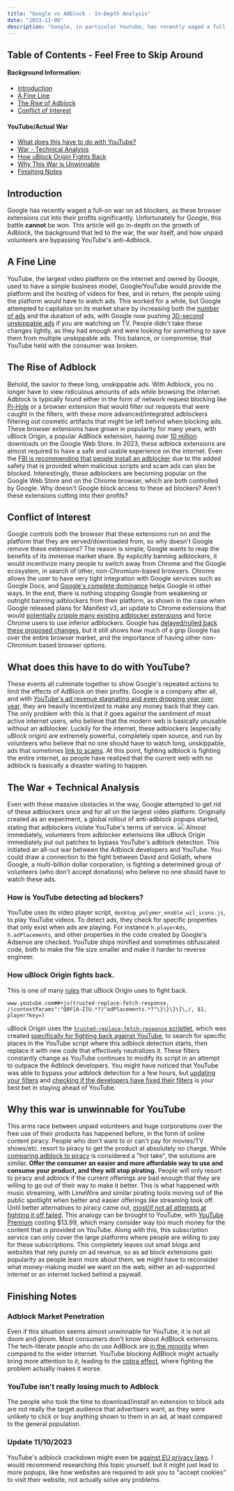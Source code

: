 ```yaml
---
title: "Google vs Adblock - In-Depth Analysis"
date: "2023-11-08"
description: "Google, in particular Youtube, has recently waged a full on war on ad blockers, as these browser extensions cut into their profits significantly. Unfortunately for Google, this battle cannot be won."
---
```


## Table of Contents - Feel Free to Skip Around

#### Background Information:

-   [Introduction](#introduction)
-   [A Fine Line](#a-fine-line)
-   [The Rise of Adblock](#the-rise-of-adblock)
-   [Conflict of Interest](#conflict-of-interest)

#### YouTube/Actual War

-   [What does this have to do with YouTube?](#what-does-this-have-to-do-with-youtube)
-   [War - Technical Analysis](#the-war--technical-analysis)
-   [How uBlock Origin Fights Back](#how-ublock-origin-fights-back)
-   [Why This War is Unwinnable](#why-this-war-is-unwinnable-for-youtube)
-   [Finishing Notes](#finishing-notes)

## Introduction

Google has recently waged a full-on war on ad blockers, as these browser extensions cut into their profits significantly. Unfortunately for Google, this battle **cannot** be won. This article will go in-depth on the growth of Adblock, the background that led to the war, the war itself, and how unpaid volunteers are bypassing YouTube's anti-Adblock.

## A Fine Line

YouTube, the largest video platform on the internet and owned by Google, used to have a simple business model, Google/YouTube would provide the platform and the hosting of videos for free, and in return, the people using the platform would have to watch ads.
This worked for a while, but Google attempted to capitalize on its market share by increasing both the [number of ads](https://www.pcmag.com/news/youtube-irks-users-by-displaying-5-to-10-unskippable-ads-in-a-row) and the duration of ads, with Google now pushing [30-second unskippable ads](https://www.theverge.com/2023/5/18/23728150/youtube-tv-unskippable-ads-premium-pause-commercial) if you are watching on TV. People didn't take these changes lightly, as they had enough and were looking for something to save them from multiple unskippable ads. This balance, or compromise, that YouTube held with the consumer was broken.

## The Rise of Adblock

Behold, the savior to these long, unskippable ads. With Adblock, you no longer have to view ridiculous amounts of ads while browsing the internet. Adblock is typically found either in the form of network request blocking like [Pi-Hole](https://pi-hole.net/) or a browser extension that would filter out requests that were caught in the filters, with these more advanced/integrated adblockers filtering out cosmetic artifacts that might be left behind when blocking ads. These browser extensions have grown in popularity for many years, with uBlock Origin, a popular AdBlock extension, having over [10 million](https://chrome.google.com/webstore/detail/ublock-origin/cjpalhdlnbpafiamejdnhcphjbkeiagm) downloads on the Google Web Store. In 2023, these adblock extensions are almost required to have a safe and usable experience on the internet. Even the [FBI is recommending that people install an adblocker](https://techcrunch.com/2022/12/22/fbi-ad-blocker/) due to the added safety that is provided when malicious scripts and scam ads can also be blocked.
Interestingly, these adblockers are becoming popular on the Google Web Store and on the Chrome browser, which are both controlled by Google. Why doesn't Google block access to these ad blockers? Aren't these extensions cutting into their profits?

## Conflict of Interest

Google controls both the browser that these extensions run on and the platform that they are served/downloaded from, so why doesn't Google remove these extensions? The reason is simple, Google wants to reap the benefits of
its immense market share. By explicitly banning adblockers, it would incentivize many people to switch away from Chrome and the Google ecosystem, in search of other, non-Chromium-based browsers. Chrome allows the user to have
very tight integration with Google services such as Google Docs, and [Google's complete dominance](https://gs.statcounter.com/browser-market-share) helps Google in other ways. In the end, there is nothing stopping Google from
weakening or outright banning adblockers from their platform, as shown in the case when Google released plans for Manifest v3, an update to Chrome extensions that would [potentially cripple many existing adblocker extensions](https://www.eff.org/deeplinks/2021/12/chrome-users-beware-manifest-v3-deceitful-and-threatening) and force Chrome users to use inferior adblockers. Google has [delayed/rolled back these proposed changes](https://arstechnica.com/gadgets/2022/12/chrome-delays-plan-to-limit-ad-blockers-new-timeline-coming-in-march/), but it still shows how much of a grip Google has over the entire browser market, and the importance of having other non-Chromium based browser options.

## What does this have to do with YouTube?

These events all culminate together to show Google's repeated actions to limit the effects of AdBlock on their profits. Google is a company after all, and with [YouTube's ad revenue stagnating and even dropping year over year](https://techcrunch.com/2023/04/25/youtube-q1-2023/), they are heavily incentivized to make any money back that they can. The only problem with this is that it goes against the sentiment of most active internet users, who
believe that the modern web is basically unusable without an adblocker. Luckily for the internet, these adblockers (especially uBlock origin) are extremely powerful, completely open source, and run by volunteers who believe that no one should have to watch long, unskippable, ads that sometimes [link to scams](https://www.dexerto.com/entertainment/mrbeast-hits-out-at-fake-youtube-ads-using-his-identity-1842598/). At this point, fighting adblock
is fighting the entire internet, as people have realized that the current web with no adblock is basically a disaster waiting to happen.

## The War + Technical Analysis

Even with these massive obstacles in the way, Google attempted to get rid of these adblockers once and for all on the largest video platform. Originally created as an experiment, a global rollout of anti-adblock popups started, stating that adblockers violate YouTube's terms of service. ![](/images/blog/AdBlock.webp)
Almost immediately, volunteers from adblocker extensions like uBlock Origin immediately put out patches to bypass YouTube's adblock detection. This initiated an all-out war between the Adblock developers and YouTube.
You could draw a connection to the fight between David and Goliath, where Google, a multi-billion dollar corporation, is fighting a determined group of volunteers (who don't accept donations) who believe no one should have to watch these ads.

### How is YouTube detecting ad blockers?

YouTube uses its video player script, `desktop_polymer_enable_wil_icons.js`, to play YouTube videos. To detect ads, they check for specific properties that only exist when ads are playing.
For instance `h.playerAds`, `h.adPlacements`, and other properties in the code created by Google's Adsense are checked. YouTube ships minified and sometimes obfuscated code, both to make the file size smaller and make it harder to reverse engineer.

### How uBlock Origin fights back.

This is one of many [rules](<https://raw.githubusercontent.com/uBlockOrigin/uAssets/master/filters/quick-fixes.txt#:~:text=www.youtube.com%23%23%2Bjs(trusted%2Dreplace%2Dfetch%2Dresponse%2C%20/(contextParams%22%3A%22Q0F%5BA%2DZ%5DU.*%3F)%22adPlacements.*%3F%22%5C%7D%5C%7D%5C%7D%5C%5D%5C%2C/%2C%20%241%2C%20player%3Fkey%3D)>) that uBlock Origin uses to fight back.

```
www.youtube.com##+js(trusted-replace-fetch-response, /(contextParams":"Q0F[A-Z]U.*?)"adPlacements.*?"\}\}\}\]\,/, $1, player?key=)
```

uBlock Origin uses the [`trusted-replace-fetch-response` scriptlet](https://github.com/AdguardTeam/Scriptlets/blob/master/wiki/about-trusted-scriptlets.md#syntax-1:~:text=%E2%9A%A1%EF%B8%8F%20trusted%2Dreplace%2Dfetch%2Dresponse), which was created [specifically for fighting back against YouTube](https://github.com/uBlockOrigin/uBlock-issues/issues/2742), to search for specific places in the YouTube script where this adblock detection starts, then replace it with new code that effectively neutralizes it. These filters constantly change as YouTube continues to modify its script in an attempt to outpace the Adblock developers. You might have noticed that YouTube was able to bypass your adblock detection for a few hours, but [updating your filters](https://www.reddit.com/r/uBlockOrigin/comments/17j6ygs/youtube_antiadblock_and_ads_october_29_2023_mega/) and [checking if the developers have fixed their filters](https://drhyperion451.github.io/does-uBO-bypass-yt/) is your best bet in staying ahead of YouTube.

## Why this war is unwinnable for YouTube

This arms race between unpaid volunteers and huge corporations over the free use of their products has happened before, in the form of online content piracy.
People who don't want to or can't pay for movies/TV shows/etc. resort to piracy to get the product at absolutely no charge. While [comparing adblock to piracy](https://www.astronomaestro.com/2022/02/breaking-down-linus-take-on-adblock.html) is considered a "hot take", the solutions are similar. **Offer the consumer an easier and more affordable way to use and consume your product, and they will stop pirating.** People will only resort to piracy and adblock if the current offerings are bad enough that they are willing to go out of their way to make it better. This is what happened with music streaming, with LimeWire and similar pirating tools moving out of the public spotlight when better and easier offerings like streaming took off. Until better alternatives to piracy came out, [most/if not all attempts at fighting it off failed](https://www.youtube.com/watch?v=UJqyxmhDWTM). This analogy can be brought to YouTube, with [YouTube Premium](https://www.youtube.com/premium) costing $13.99, which many consider way too much money for the content that is provided on YouTube. Along with this, this subscription service can only cover the large platforms where people are willing to pay for these subscriptions. This completely leaves out small blogs and websites that rely purely on ad revenue, so as ad block extensions gain popularity as people learn more about them, we might have to reconsider what money-making model we want on the web, either an ad-supported internet or an internet locked behind a paywall.

## Finishing Notes

### Adblock Market Penetration

Even if this situation seems almost unwinnable for YouTube, it is not all doom and gloom. Most consumers don't know about AdBlock extensions. The tech-literate people who do use AdBlock are [in the minority](<https://www.insiderintelligence.com/insights/ad-blocking/#:~:text=As%20of%20March%202023%2C%2031%25%20of%20US%20adult%20consumers%20said%20they%20used%20an%20ad%20blocker%20to%20protect%20their%20privacy%2C%20with%20baby%20boomers%20(31%25)%20being%20more%20likely%20than%20Gen%20Zers%20(27%25)%20to%20use%20the%20tech%2C%20according%20to%20Tinuiti.%C2%A0>) when compared to the wider internet. YouTube blocking AdBlock might actually bring more attention to it, leading to the [cobra effect](https://en.wikipedia.org/wiki/Perverse_incentive), where fighting the problem actually makes it worse.

### YouTube isn't really losing much to Adblock

The people who took the time to download/install an extension to block ads are not really the target audience that advertisers want, as they were unlikely to click or buy anything shown to them in an ad, at least compared to the general population.

### Update 11/10/2023

YouTube's adblock crackdown might even be [against EU privacy laws](https://www.theverge.com/2023/11/7/23950513/youtube-ad-blocker-crackdown-privacy-advocates-eu). I would recommend researching this topic yourself, but it might just lead to more popups, like how websites are required to ask you to "accept cookies" to visit their website, not actually solve any problems.
